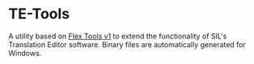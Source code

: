 # TE-Tools
A utility based on [Flex Tools v1](https://github.com/cdfarrow/flextools/wiki/FLExTools-v1) to extend the functionality of SIL's Translation Editor software. Binary files are automatically generated for Windows. 
